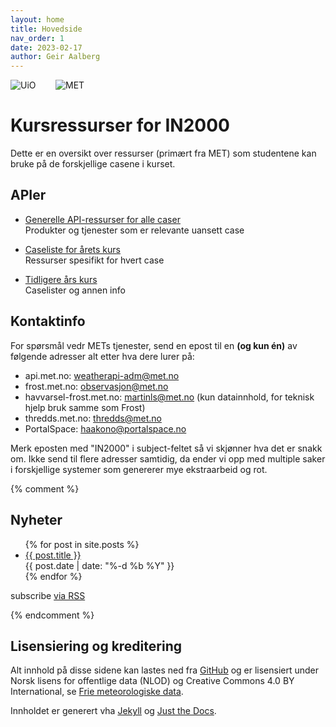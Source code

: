 ```yaml
---
layout: home
title: Hovedside
nav_order: 1
date: 2023-02-17
author: Geir Aalberg
---
```


![UiO](/images/03_uio_full_logo_no_pos.png) &nbsp;&nbsp;&nbsp;&nbsp;&nbsp;&nbsp; ![MET](/images/Met_RGB_Horisontal.jpg)

# Kursressurser for IN2000

Dette er en oversikt over ressurser (primært fra MET) som studentene kan
bruke på de forskjellige casene i kurset.

## APIer

- [Generelle API-ressurser for alle caser](./general)<br>
  Produkter og tjenester som er relevante uansett case

- [Caseliste for årets kurs](./2024/)<br>
  Ressurser spesifikt for hvert case

- [Tidligere års kurs](./old)<br>
  Caselister og annen info

## Kontaktinfo

For spørsmål vedr METs tjenester, send en epost til en **(og kun én)** av følgende adresser alt
etter hva dere lurer på:

- api.met.no: <weatherapi-adm@met.no>
- frost.met.no: <observasjon@met.no>
- havvarsel-frost.met.no: <martinls@met.no> (kun datainnhold, for teknisk hjelp bruk samme som Frost)
- thredds.met.no: <thredds@met.no>
- PortalSpace: <haakono@portalspace.no>

Merk eposten med "IN2000" i subject-feltet så vi skjønner hva det er snakk om. Ikke send til flere adresser
samtidig, da ender vi opp med multiple saker i forskjellige systemer som genererer mye ekstraarbeid og rot.

{% comment %}

## Nyheter

<ul class="post-list">
  {% for post in site.posts %}
    <li>
      <a class="post-link" href="{{ post.url | prepend: site.baseurl }}">{{ post.title }}</a><br/>
      <span class="post-meta">{{ post.date | date: "%-d %b %Y" }}</span>
    </li>
  {% endfor %}
</ul>

<p class="rss-subscribe">subscribe <a href="{{ "/feed.xml" | prepend: site.baseurl }}">via RSS</a></p>

{% endcomment %}

## Lisensiering og kreditering

Alt innhold på disse sidene kan lastes ned fra
[GitHub](https://github.com/metno/in2000/) og er lisensiert under Norsk lisens
for offentlige data (NLOD) og Creative Commons 4.0 BY International, se [Frie
meteorologiske data](https://www.met.no/frie-meteorologiske-data/lisensiering-og-kreditering).

Innholdet er generert vha [Jekyll](https://jekyllrb.com/) og [Just the
Docs](https://github.com/just-the-docs/just-the-docs).
